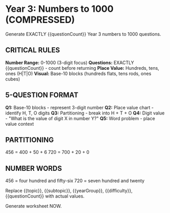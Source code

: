 # Year 3: Numbers to 1000 (COMPRESSED)

Generate EXACTLY {{questionCount}} Year 3 numbers to 1000 questions.

## CRITICAL RULES

**Number Range:** 0-1000 (3-digit focus)
**Questions:** EXACTLY {{questionCount}} - count before returning
**Place Value:** Hundreds, tens, ones (H|T|O)
**Visual:** Base-10 blocks (hundreds flats, tens rods, ones cubes)

## 5-QUESTION FORMAT

**Q1:** Base-10 blocks - represent 3-digit number
**Q2:** Place value chart - identify H, T, O digits
**Q3:** Partitioning - break into H + T + O
**Q4:** Digit value - "What is the value of digit X in number Y?"
**Q5:** Word problem - place value context

## PARTITIONING

456 = 400 + 50 + 6
720 = 700 + 20 + 0

## NUMBER WORDS

456 = four hundred and fifty-six
720 = seven hundred and twenty

Replace {{topic}}, {{subtopic}}, {{yearGroup}}, {{difficulty}}, {{questionCount}} with actual values.

Generate worksheet NOW.
